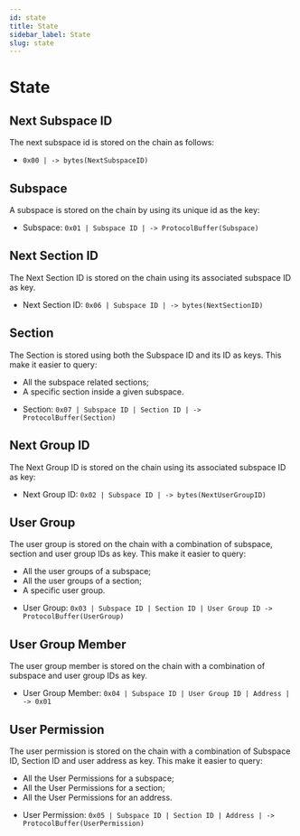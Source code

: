 ```yaml
---
id: state
title: State
sidebar_label: State
slug: state
---
```


# State

## Next Subspace ID
The next subspace id is stored on the chain as follows:

* `0x00 | -> bytes(NextSubspaceID)`

## Subspace
A subspace is stored on the chain by using its unique id as the key:

* Subspace: `0x01 | Subspace ID | -> ProtocolBuffer(Subspace)`

## Next Section ID
The Next Section ID is stored on the chain using its associated subspace ID as key.

* Next Section ID: `0x06 | Subspace ID | -> bytes(NextSectionID)`

## Section
The Section is stored using both the Subspace ID and its ID as keys. This make it easier to query:
- All the subspace related sections;
- A specific section inside a given subspace.

* Section: `0x07 | Subspace ID | Section ID | -> ProtocolBuffer(Section)`

## Next Group ID
The Next Group ID is stored on the chain using its associated subspace ID as key:

* Next Group ID: `0x02 | Subspace ID | -> bytes(NextUserGroupID)`

## User Group
The user group is stored on the chain with a combination of subspace, section and user group IDs as key. This make it easier to query:
- All the user groups of a subspace;
- All the user groups of a section;
- A specific user group.

* User Group: `0x03 | Subspace ID | Section ID | User Group ID -> ProtocolBuffer(UserGroup)`

## User Group Member
The user group member is stored on the chain with a combination of subspace and user group IDs as key.

* User Group Member: `0x04 | Subspace ID | User Group ID | Address | -> 0x01`

## User Permission
The user permission is stored on the chain with a combination of Subspace ID, Section ID and user address as key. This make it easier to query:
- All the User Permissions for a subspace;
- All the User Permissions for a section;
- All the User Permissions for an address.

* User Permission: `0x05 | Subspace ID | Section ID | Address | -> ProtocolBuffer(UserPermission)`